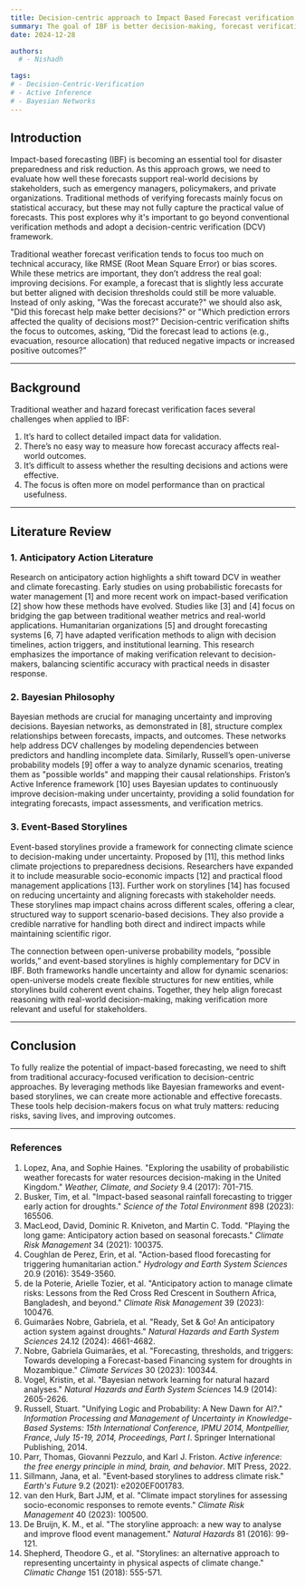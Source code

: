 ```yaml
---
title: Decision-centric approach to Impact Based Forecast verification
summary: The goal of IBF is better decision-making, forecast verification must align with this purpose.
date: 2024-12-28

authors:
  # - Nishadh

tags:
# - Decision-Centric-Verification
# - Active Inference
# - Bayesian Networks 
---
```



## Introduction  

Impact-based forecasting (IBF) is becoming an essential tool for disaster
preparedness and risk reduction. As this approach grows, we need to evaluate
how well these forecasts support real-world decisions by stakeholders, such as
emergency managers, policymakers, and private organizations. Traditional
methods of verifying forecasts mainly focus on statistical accuracy, but these
may not fully capture the practical value of forecasts. This post explores why
it's important to go beyond conventional verification methods and adopt a
decision-centric verification (DCV) framework.  

Traditional weather forecast verification tends to focus too much on technical
accuracy, like RMSE (Root Mean Square Error) or bias scores. While these
metrics are important, they don’t address the real goal: improving decisions.
For example, a forecast that is slightly less accurate but better aligned with
decision thresholds could still be more valuable. Instead of only asking, "Was
the forecast accurate?" we should also ask, "Did this forecast help make better
decisions?" or "Which prediction errors affected the quality of decisions
most?" Decision-centric verification shifts the focus to outcomes, asking, “Did
the forecast lead to actions (e.g., evacuation, resource allocation) that
reduced negative impacts or increased positive outcomes?”

---

## Background  

Traditional weather and hazard forecast verification faces several challenges
when applied to IBF:  

1. It’s hard to collect detailed impact data for validation.  
2. There’s no easy way to measure how forecast accuracy affects real-world
   outcomes.  
3. It’s difficult to assess whether the resulting decisions and actions were
   effective.  
4. The focus is often more on model performance than on practical usefulness.  

---

## Literature Review  

### 1. **Anticipatory Action Literature**  
Research on anticipatory action highlights a shift toward DCV in weather and
climate forecasting. Early studies on using probabilistic forecasts for water
management [1] and more recent work on impact-based verification [2] show how
these methods have evolved. Studies like [3] and [4] focus on bridging the gap
between traditional weather metrics and real-world applications. Humanitarian
organizations [5] and drought forecasting systems [6, 7] have adapted
verification methods to align with decision timelines, action triggers, and
institutional learning. This research emphasizes the importance of making
verification relevant to decision-makers, balancing scientific accuracy with
practical needs in disaster response.  

### 2. **Bayesian Philosophy**  
Bayesian methods are crucial for managing uncertainty and improving decisions.
Bayesian networks, as demonstrated in [8], structure complex relationships
between forecasts, impacts, and outcomes. These networks help address DCV
challenges by modeling dependencies between predictors and handling incomplete
data. Similarly, Russell’s open-universe probability models [9] offer a way to
analyze dynamic scenarios, treating them as "possible worlds" and mapping their
causal relationships. Friston’s Active Inference framework [10] uses Bayesian
updates to continuously improve decision-making under uncertainty, providing a
solid foundation for integrating forecasts, impact assessments, and
verification metrics.  

### 3. **Event-Based Storylines**  
Event-based storylines provide a framework for connecting climate science to
decision-making under uncertainty. Proposed by [11], this method links climate
projections to preparedness decisions. Researchers have expanded it to include
measurable socio-economic impacts [12] and practical flood management
applications [13]. Further work on storylines [14] has focused on reducing
uncertainty and aligning forecasts with stakeholder needs. These storylines map
impact chains across different scales, offering a clear, structured way to
support scenario-based decisions. They also provide a credible narrative for
handling both direct and indirect impacts while maintaining scientific rigor.  

The connection between open-universe probability models, “possible worlds,” and
event-based storylines is highly complementary for DCV in IBF. Both frameworks
handle uncertainty and allow for dynamic scenarios: open-universe models create
flexible structures for new entities, while storylines build coherent event
chains. Together, they help align forecast reasoning with real-world
decision-making, making verification more relevant and useful for stakeholders.  

---

## Conclusion  

To fully realize the potential of impact-based forecasting, we need to shift
from traditional accuracy-focused verification to decision-centric approaches.
By leveraging methods like Bayesian frameworks and event-based storylines, we
can create more actionable and effective forecasts. These tools help
decision-makers focus on what truly matters: reducing risks, saving lives, and
improving outcomes.

---

### References  

1. Lopez, Ana, and Sophie Haines. "Exploring the usability of probabilistic weather forecasts for water resources decision-making in the United Kingdom." *Weather, Climate, and Society* 9.4 (2017): 701-715.  
2. Busker, Tim, et al. "Impact-based seasonal rainfall forecasting to trigger early action for droughts." *Science of the Total Environment* 898 (2023): 165506.  
3. MacLeod, David, Dominic R. Kniveton, and Martin C. Todd. "Playing the long game: Anticipatory action based on seasonal forecasts." *Climate Risk Management* 34 (2021): 100375.  
4. Coughlan de Perez, Erin, et al. "Action-based flood forecasting for triggering humanitarian action." *Hydrology and Earth System Sciences* 20.9 (2016): 3549-3560.  
5. de la Poterie, Arielle Tozier, et al. "Anticipatory action to manage climate risks: Lessons from the Red Cross Red Crescent in Southern Africa, Bangladesh, and beyond." *Climate Risk Management* 39 (2023): 100476.  
6. Guimarães Nobre, Gabriela, et al. "Ready, Set & Go! An anticipatory action system against droughts." *Natural Hazards and Earth System Sciences* 24.12 (2024): 4661-4682.  
7. Nobre, Gabriela Guimarães, et al. "Forecasting, thresholds, and triggers: Towards developing a Forecast-based Financing system for droughts in Mozambique." *Climate Services* 30 (2023): 100344.  
8. Vogel, Kristin, et al. "Bayesian network learning for natural hazard analyses." *Natural Hazards and Earth System Sciences* 14.9 (2014): 2605-2626.  
9. Russell, Stuart. "Unifying Logic and Probability: A New Dawn for AI?." *Information Processing and Management of Uncertainty in Knowledge-Based Systems: 15th International Conference, IPMU 2014, Montpellier, France, July 15-19, 2014, Proceedings, Part I*. Springer International Publishing, 2014.  
10. Parr, Thomas, Giovanni Pezzulo, and Karl J. Friston. *Active inference: the free energy principle in mind, brain, and behavior*. MIT Press, 2022.  
11. Sillmann, Jana, et al. "Event‐based storylines to address climate risk." *Earth's Future* 9.2 (2021): e2020EF001783.  
12. van den Hurk, Bart JJM, et al. "Climate impact storylines for assessing socio-economic responses to remote events." *Climate Risk Management* 40 (2023): 100500.  
13. De Bruijn, K. M., et al. "The storyline approach: a new way to analyse and improve flood event management." *Natural Hazards* 81 (2016): 99-121.  
14. Shepherd, Theodore G., et al. "Storylines: an alternative approach to representing uncertainty in physical aspects of climate change." *Climatic Change* 151 (2018): 555-571.  



